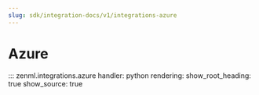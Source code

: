 ```yaml
---
slug: sdk/integration-docs/v1/integrations-azure
---
```


# Azure

::: zenml.integrations.azure
    handler: python
    rendering:
      show_root_heading: true
      show_source: true
